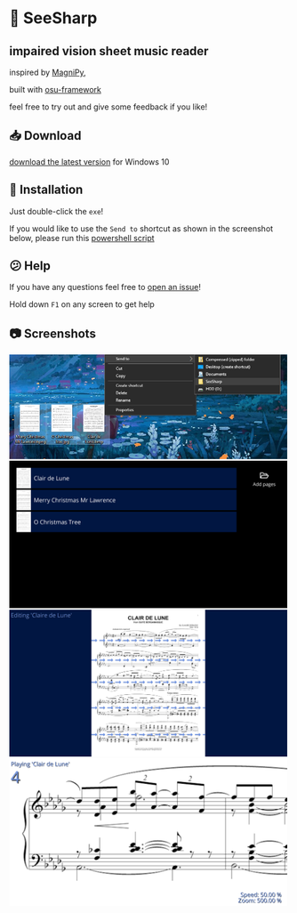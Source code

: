 # 🔎 SeeSharp

## impaired vision sheet music reader

inspired by [MagniPy](http://www.makersbox.us/2013/10/magnipy-low-vision-music-reader.html),

built with [osu-framework](https://github.com/ppy/osu-framework)

feel free to try out and give some feedback if you like!

## 📥 Download

[download the latest version](https://github.com/hbnrmx/SeeSharp/releases/latest) for Windows 10

## 🧰 Installation

Just double-click the `exe`!

If you would like to use the `Send to` shortcut as shown in the screenshot below, please run this [powershell script](https://github.com/hbnrmx/SeeSharp/blob/master/scripts/createSendToShortcut.ps1)

## 😕 Help

If you have any questions feel free to [open an issue](https://github.com/hbnrmx/SeeSharp/issues/new)!

Hold down `F1` on any screen to get help

## 📷 Screenshots
<img width="500px" src="screenshots/Screenshot1.png">
<img width="500px" src="screenshots/Screenshot2.png">
<img width="500px" src="screenshots/Screenshot3.png">
<img width="500px" src="screenshots/Screenshot4.png">

